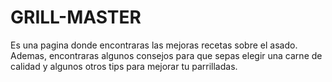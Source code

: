 # GRILL-MASTER
Es una pagina donde encontraras las mejoras recetas sobre el asado. Ademas, encontraras algunos consejos para que sepas elegir una carne de calidad y algunos otros tips para mejorar tu parrilladas.
